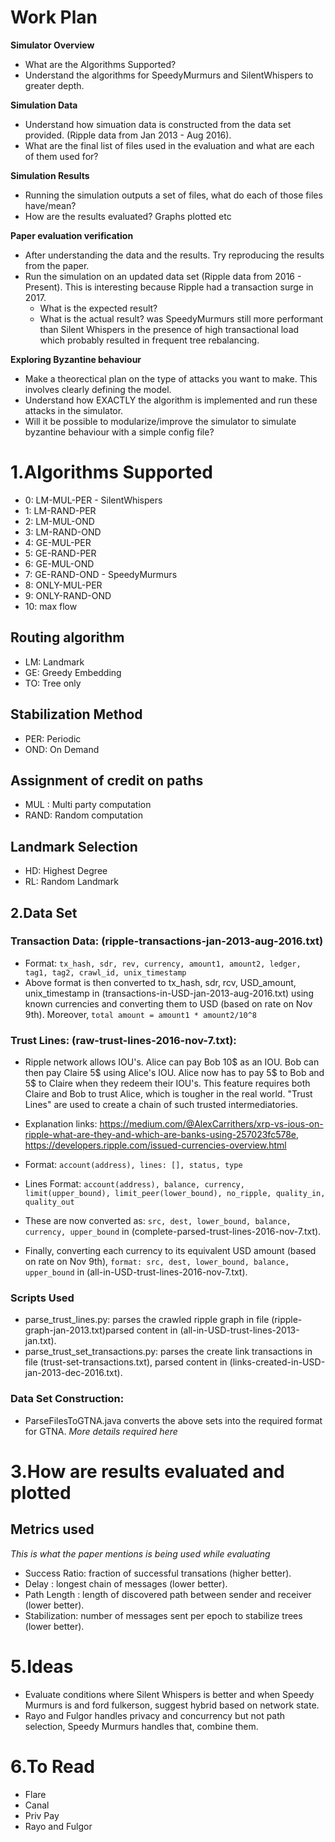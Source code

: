 # Work Plan
**Simulator Overview**
- What are the Algorithms Supported?
- Understand the algorithms for SpeedyMurmurs and SilentWhispers to greater depth.

**Simulation Data**
- Understand how simuation data is constructed from the data set provided. (Ripple data from Jan 2013 - Aug 2016).
- What are the final list of files used in the evaluation and what are each of them used for?


**Simulation Results**
- Running the simulation outputs a set of files, what do each of those files have/mean?
- How are the results evaluated? Graphs plotted etc


**Paper evaluation verification**
- After understanding the data and the results. Try reproducing the results from the paper.
- Run the simulation on an updated data set (Ripple data from 2016 - Present). This is interesting because Ripple had a transaction surge in 2017.
    * What is the expected result?
    * What is the actual result? was SpeedyMurmurs still more performant than Silent Whispers in the presence of high transactional load which probably resulted in frequent tree rebalancing.

**Exploring Byzantine behaviour**
- Make a theorectical plan on the type of attacks you want to make. This involves clearly defining the model.
- Understand how EXACTLY the algorithm is implemented and run these attacks in the simulator.
- Will it be possible to modularize/improve the simulator to simulate byzantine behaviour with a simple config file?


# 1.Algorithms Supported
- 0:  LM-MUL-PER - SilentWhispers
- 1:  LM-RAND-PER
- 2:  LM-MUL-OND
- 3:  LM-RAND-OND
- 4:  GE-MUL-PER
- 5:  GE-RAND-PER
- 6:  GE-MUL-OND
- 7:  GE-RAND-OND - SpeedyMurmurs
- 8:  ONLY-MUL-PER
- 9:  ONLY-RAND-OND
- 10: max flow

## Routing algorithm
* LM: Landmark
* GE: Greedy Embedding
* TO: Tree only

## Stabilization Method
* PER: Periodic
* OND: On Demand

## Assignment of credit on paths
* MUL : Multi party computation
* RAND: Random computation

## Landmark Selection
* HD: Highest Degree
* RL: Random Landmark


## 2.Data Set

### Transaction Data: (ripple-transactions-jan-2013-aug-2016.txt)
- Format: `tx_hash, sdr, rev, currency, amount1, amount2, ledger, tag1, tag2, crawl_id, unix_timestamp`
- Above format is then converted to tx_hash, sdr, rcv, USD_amount, unix_timestamp in (transactions-in-USD-jan-2013-aug-2016.txt) using known currencies and converting them to USD (based on rate on Nov 9th).
Moreover, `total amount = amount1 * amount2/10^8`

### Trust Lines: (raw-trust-lines-2016-nov-7.txt):
- Ripple network allows IOU's. Alice can pay Bob 10$ as an IOU. Bob can then pay Claire 5$ using Alice's IOU. Alice now has to pay 5$ to Bob and 5$ to Claire when they redeem their IOU's. This feature requires both Claire and Bob to trust Alice, which is tougher in the real world. "Trust Lines" are used to create a chain of such trusted intermediatories.
- Explanation links: https://medium.com/@AlexCarrithers/xrp-vs-ious-on-ripple-what-are-they-and-which-are-banks-using-257023fc578e, https://developers.ripple.com/issued-currencies-overview.html
- Format: `account(address), lines: [], status, type`
- Lines Format: `account(address), balance, currency, limit(upper_bound), limit_peer(lower_bound), no_ripple, quality_in, quality_out`

- These are now converted as: `src, dest, lower_bound, balance, currency, upper_bound`
in (complete-parsed-trust-lines-2016-nov-7.txt).

- Finally, converting each currency to its equivalent USD amount (based on rate on Nov 9th), `format: src, dest, lower_bound, balance, upper_bound` in (all-in-USD-trust-lines-2016-nov-7.txt).

### Scripts Used
- parse_trust_lines.py: parses the crawled ripple graph in file (ripple-graph-jan-2013.txt)parsed content in (all-in-USD-trust-lines-2013-jan.txt).
- parse_trust_set_transactions.py: parses the create link transactions in file (trust-set-transactions.txt), parsed content in (links-created-in-USD-jan-2013-dec-2016.txt).

### Data Set Construction:
- ParseFilesToGTNA.java converts the above sets into the required format for GTNA.
*More details required here*


# 3.How are results evaluated and plotted
## Metrics used 
*This is what the paper mentions is being used while evaluating*
- Success Ratio: fraction of successful transations (higher better).
- Delay        : longest chain of messages (lower better).
- Path Length  : length of discovered path between sender and receiver (lower better).
- Stabilization: number of messages sent per epoch to stabilize trees (lower better).


# 5.Ideas
- Evaluate conditions where Silent Whispers is better and when Speedy Murmurs is and ford fulkerson, suggest hybrid based on network state.
- Rayo and Fulgor handles privacy and concurrency but not path selection, Speedy Murmurs handles that, combine them.

# 6.To Read
- Flare
- Canal
- Priv Pay
- Rayo and Fulgor
